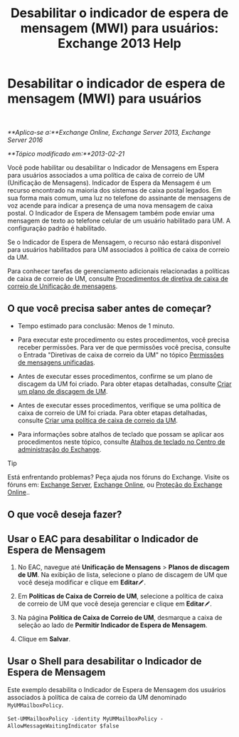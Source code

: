 ﻿---
title: 'Desabilitar o indicador de espera de mensagem (MWI) para usuários: Exchange 2013 Help'
TOCTitle: Desabilitar o indicador de espera de mensagem (MWI) para usuários
ms:assetid: 51cd6dc4-11d1-4eb9-a6c6-1965fcd24267
ms:mtpsurl: https://technet.microsoft.com/pt-br/library/JJ673525(v=EXCHG.150)
ms:contentKeyID: 50556190
ms.date: 05/22/2018
mtps_version: v=EXCHG.150
ms.translationtype: MT
---

# Desabilitar o indicador de espera de mensagem (MWI) para usuários

 

_**Aplica-se a:**Exchange Online, Exchange Server 2013, Exchange Server 2016_

_**Tópico modificado em:**2013-02-21_

Você pode habilitar ou desabilitar o Indicador de Mensagens em Espera para usuários associados a uma política de caixa de correio de UM (Unificação de Mensagens). Indicador de Espera da Mensagem é um recurso encontrado na maioria dos sistemas de caixa postal legados. Em sua forma mais comum, uma luz no telefone do assinante de mensagens de voz acende para indicar a presença de uma nova mensagem de caixa postal. O Indicador de Espera de Mensagem também pode enviar uma mensagem de texto ao telefone celular de um usuário habilitado para UM. A configuração padrão é habilitado.

Se o Indicador de Espera de Mensagem, o recurso não estará disponível para usuários habilitados para UM associados à política de caixa de correio da UM.

Para conhecer tarefas de gerenciamento adicionais relacionadas a políticas de caixa de correio de UM, consulte [Procedimentos de diretiva de caixa de correio de Unificação de mensagens](um-mailbox-policy-procedures-exchange-2013-help.md).

## O que você precisa saber antes de começar?

  - Tempo estimado para conclusão: Menos de 1 minuto.

  - Para executar este procedimento ou estes procedimentos, você precisa receber permissões. Para ver de que permissões você precisa, consulte o Entrada "Diretivas de caixa de correio da UM" no tópico [Permissões de mensagens unificadas](unified-messaging-permissions-exchange-2013-help.md).

  - Antes de executar esses procedimentos, confirme se um plano de discagem da UM foi criado. Para obter etapas detalhadas, consulte [Criar um plano de discagem de UM](create-a-um-dial-plan-exchange-2013-help.md).

  - Antes de executar esses procedimentos, verifique se uma política de caixa de correio de UM foi criada. Para obter etapas detalhadas, consulte [Criar uma política de caixa de correio da UM](create-a-um-mailbox-policy-exchange-2013-help.md).

  - Para informações sobre atalhos de teclado que possam se aplicar aos procedimentos neste tópico, consulte [Atalhos de teclado no Centro de administração do Exchange](keyboard-shortcuts-in-the-exchange-admin-center-exchange-online-protection-help.md).


> [!TIP]
> Está enfrentando problemas? Peça ajuda nos fóruns do Exchange. Visite os fóruns em: <A href="https://go.microsoft.com/fwlink/p/?linkid=60612">Exchange Server</A>, <A href="https://go.microsoft.com/fwlink/p/?linkid=267542">Exchange Online</A>, ou <A href="https://go.microsoft.com/fwlink/p/?linkid=285351">Proteção do Exchange Online</A>..



## O que você deseja fazer?

## Usar o EAC para desabilitar o Indicador de Espera de Mensagem

1.  No EAC, navegue até **Unificação de Mensagens** \> **Planos de discagem de UM**. Na exibição de lista, selecione o plano de discagem de UM que você deseja modificar e clique em **Editar**![Ícone de edição](images/JJ218640.6f53ccb2-1f13-4c02-bea0-30690e6ea71d(EXCHG.150).gif "Ícone de edição").

2.  Em **Políticas de Caixa de Correio de UM**, selecione a política de caixa de correio de UM que você deseja gerenciar e clique em **Editar**![Ícone de edição](images/JJ218640.6f53ccb2-1f13-4c02-bea0-30690e6ea71d(EXCHG.150).gif "Ícone de edição").

3.  Na página **Política de Caixa de Correio de UM**, desmarque a caixa de seleção ao lado de **Permitir Indicador de Espera de Mensagem**.

4.  Clique em **Salvar**.

## Usar o Shell para desabilitar o Indicador de Espera de Mensagem

Este exemplo desabilita o Indicador de Espera de Mensagem dos usuários associados à política de caixa de correio da UM denominado `MyUMMailboxPolicy`.

    Set-UMMailboxPolicy -identity MyUMMailboxPolicy -AllowMessageWaitingIndicator $false

